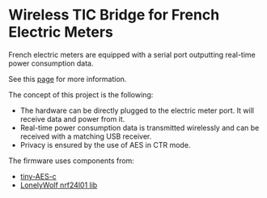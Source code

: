 Wireless TIC Bridge for French Electric Meters
===========================================================

French electric meters are equipped with a serial port outputting real-time power consumption data.

See this [page](https://lucidar.me/en/home-automation/linky-customer-tele-information/) for more information.

The concept of this project is the following:

- The hardware can be directly plugged to the electric meter port. It will receive data and power from it.
- Real-time power consumption data is transmitted wirelessly and can be received with a matching USB receiver.
- Privacy is ensured by the use of AES in CTR mode.

The firmware uses components from:

- [tiny-AES-c](https://github.com/kokke/tiny-AES-c)
- [LonelyWolf nrf24l01 lib](https://github.com/LonelyWolf/stm32/tree/master/nrf24l01)


